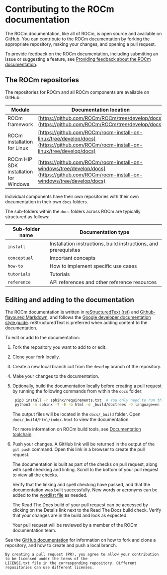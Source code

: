 <head>
  <meta charset="UTF-8">
  <meta name="description" content="Contributing to ROCm">
  <meta name="keywords" content="ROCm, contributing, contribute, maintainer, contributor">
</head>

# Contributing to the ROCm documentation

The ROCm documentation, like all of ROCm, is open source and available on GitHub. You can contribute to the ROCm documentation by forking the appropriate repository, making your changes, and opening a pull request.

To provide feedback on the ROCm documentation, including submitting an issue or suggesting a feature, see [Providing feedback about the ROCm documentation](./feedback.md).

## The ROCm repositories

The repositories for ROCm and all ROCm components are available on GitHub.

| Module | Documentation location |
| --- | --- |
| ROCm framework | [https://github.com/ROCm/ROCm/tree/develop/docs](https://github.com/ROCm/ROCm/tree/develop/docs) |
| ROCm installation for Linux | [https://github.com/ROCm/rocm-install-on-linux/tree/develop/docs](https://github.com/ROCm/rocm-install-on-linux/tree/develop/docs) |
| ROCm HIP SDK installation for Windows |  [https://github.com/ROCm/rocm-install-on-windows/tree/develop/docs](https://github.com/ROCm/rocm-install-on-windows/tree/develop/docs) |

Individual components have their own repositories with their own documentation in their own `docs` folders.

The sub-folders within the `docs` folders across ROCm are typically structured as follows:

| Sub-folder name | Documentation type |
|-------|----------|
| `install` | Installation instructions, build instructions, and prerequisites |
| `conceptual` | Important concepts |
| `how-to` | How to implement specific use cases |
| `tutorials` | Tutorials |
| `reference` | API references and other reference resources |

## Editing and adding to the documentation

The ROCm documentation is written in [reStructuredText (rst)](https://www.sphinx-doc.org/en/master/usage/restructuredtext/index.html) and [Github-flavoured Markdown](https://github.github.com/gfm/), and follows the [Google developer documentation style guide](https://developers.google.com/style/highlights). reStructuredText is preferred when adding content to the documentation.

To edit or add to the documentation:

1. Fork the repository you want to add to or edit.
2. Clone your fork locally.
3. Create a new local branch cut from the `develop` branch of the repository.
4. Make your changes to the documentation.

5. Optionally, build the documentation locally before creating a pull request by running the following commands from within the `docs` folder:

    ```bash
     pip3 install -r sphinx/requirements.txt  # You only need to run this command once
     python3 -m sphinx -T -E -b html -d _build/doctrees -D language=en . _build/html
     ```

    The output files will be located in the `docs/_build` folder. Open `docs/_build/html/index.html` to view the documentation.

    For more information on ROCm build tools, see [Documentation toolchain](toolchain.md).
6. Push your changes. A GitHub link will be returned in the output of the `git push` command. Open this link in a browser to create the pull request.

    The documentation is built as part of the checks on pull request, along with spell checking and linting. Scroll to the bottom of your pull request to view all the checks.

    Verify that the linking and spell checking have passed, and that the documentation was built successfully. New words or acronyms can be added to the [wordlist file](https://github.com/ROCm/rocm-docs-core/blob/develop/.wordlist.txt) as needed.

    The Read The Docs build of your pull request can be accessed by clicking on the Details link next to the Read The Docs build check. Verify that your changes are in the build and look as expected.

    Your pull request will be reviewed by a member of the ROCm documentation team. 

See the [GitHub documentation](https://docs.github.com/en) for information on how to fork and clone a repository, and how to create and push a local branch.

```{important}
By creating a pull request (PR), you agree to allow your contribution to be licensed under the terms of the
LICENSE.txt file in the corresponding repository. Different repositories can use different licenses.
```
